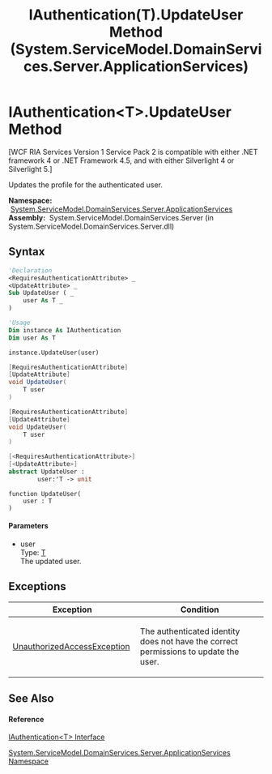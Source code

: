 ﻿---
title: IAuthentication(T).UpdateUser Method  (System.ServiceModel.DomainServices.Server.ApplicationServices)
TOCTitle: UpdateUser Method
ms:assetid: M:System.ServiceModel.DomainServices.Server.ApplicationServices.IAuthentication`1.UpdateUser(`0)
ms:mtpsurl: https://msdn.microsoft.com/en-us/library/Ff423020(v=VS.91)
ms:contentKeyID: 28755387
ms.date: 01/27/2012
mtps_version: v=VS.91
f1_keywords:
- System.ServiceModel.DomainServices.Server.ApplicationServices.IAuthentication`1.UpdateUser
dev_langs:
- CSharp
- JScript
- VB
- FSharp
- c++
api_location:
- System.ServiceModel.DomainServices.Server.dll
api_name:
- System.ServiceModel.DomainServices.Server.ApplicationServices.IAuthentication`1.UpdateUser
api_type:
- Managed
topic_type:
- apiref
- kbSyntax
product_family_name: VS
ROBOTS: INDEX,FOLLOW
---

# IAuthentication\<T\>.UpdateUser Method

\[WCF RIA Services Version 1 Service Pack 2 is compatible with either .NET framework 4 or .NET Framework 4.5, and with either Silverlight 4 or Silverlight 5.\]

Updates the profile for the authenticated user.

**Namespace:**  [System.ServiceModel.DomainServices.Server.ApplicationServices](ff422719\(v=vs.91\).md)  
**Assembly:**  System.ServiceModel.DomainServices.Server (in System.ServiceModel.DomainServices.Server.dll)

## Syntax

``` vb
'Declaration
<RequiresAuthenticationAttribute> _
<UpdateAttribute> _
Sub UpdateUser ( _
    user As T _
)
```

``` vb
'Usage
Dim instance As IAuthentication
Dim user As T

instance.UpdateUser(user)
```

``` csharp
[RequiresAuthenticationAttribute]
[UpdateAttribute]
void UpdateUser(
    T user
)
```

``` c++
[RequiresAuthenticationAttribute]
[UpdateAttribute]
void UpdateUser(
    T user
)
```

``` fsharp
[<RequiresAuthenticationAttribute>]
[<UpdateAttribute>]
abstract UpdateUser : 
        user:'T -> unit 
```

``` jscript
function UpdateUser(
    user : T
)
```

#### Parameters

  - user  
    Type: [T](ff422650\(v=vs.91\).md)  
    The updated user.  

## Exceptions

<table>
<colgroup>
<col style="width: 50%" />
<col style="width: 50%" />
</colgroup>
<thead>
<tr class="header">
<th>Exception</th>
<th>Condition</th>
</tr>
</thead>
<tbody>
<tr class="odd">
<td><a href="https://msdn.microsoft.com/en-us/library/f2y9aa54">UnauthorizedAccessException</a></td>
<td><p>The authenticated identity does not have the correct permissions to update the user.</p></td>
</tr>
</tbody>
</table>

## See Also

#### Reference

[IAuthentication\<T\> Interface](ff422650\(v=vs.91\).md)

[System.ServiceModel.DomainServices.Server.ApplicationServices Namespace](ff422719\(v=vs.91\).md)


